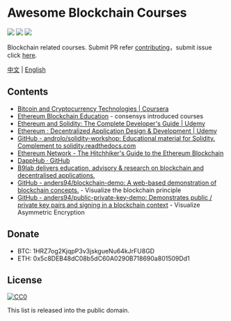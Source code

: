 # Awesome Blockchain Courses

[![](https://camo.githubusercontent.com/13c4e50d88df7178ae1882a203ed57b641674f94/68747470733a2f2f63646e2e7261776769742e636f6d2f73696e647265736f726875732f617765736f6d652f643733303566333864323966656437386661383536353265336136336531353464643865383832392f6d656469612f62616467652e737667)](https://github.com/sindresorhus/awesome)
[![](https://camo.githubusercontent.com/cb8cb80af654f3dae14a4aa62e44bf62f16953d6/68747470733a2f2f6a617977636a6c6f76652e6769746875622e696f2f73622f6c616e672f6368696e6573652e737667)](README.md)
[![](https://camo.githubusercontent.com/15a53d5ec5d896319068168a27da0203156bbdb9/68747470733a2f2f6a617977636a6c6f76652e6769746875622e696f2f73622f6c616e672f656e676c6973682e737667)](README-en.md)

Blockchain related courses. Submit PR refer [contributing](contributing.md)，submit issue click [here](https://github.com/BlockchainOne/awesome-blockchain-courses/issues).

[中文](README.md) | [English](README-en.md)

## Contents

* [Bitcoin and Cryptocurrency Technologies | Coursera](https://www.coursera.org/learn/cryptocurrency)
* [Ethereum Blockchain Education](https://consensys.net/academy/) - consensys introduced courses
* [Ethereum and Solidity: The Complete Developer's Guide | Udemy](https://www.udemy.com/ethereum-and-solidity-the-complete-developers-guide/learn/v4/overview)
* [Ethereum : Decentralized Application Design & Development | Udemy](https://www.udemy.com/ethereum-dapp/learn/v4/overview)
* [GitHub - androlo/solidity-workshop: Educational material for Solidity. Complement to solidity.readthedocs.com](https://github.com/androlo/solidity-workshop)
* [Ethereum Network - The Hitchhiker's Guide to the Ethereum Blockchain](https://ethereum.network/learn)
* [DappHub · GitHub](https://github.com/dapphub)
* [B9lab delivers education, advisory & research on blockchain and decentralised applications.](https://www.b9lab.com/)
* [GitHub - anders94/blockchain-demo: A web-based demonstration of blockchain concepts.](https://github.com/anders94/blockchain-demo) - Visualize the blockchain principle
* [GitHub - anders94/public-private-key-demo: Demonstrates public / private key pairs and signing in a blockchain context](https://github.com/anders94/public-private-key-demo) - Visualize Asymmetric Encryption

## Donate

* BTC: 1HRZ7og2KjqpP3v3jskgueNu64kJrFU8GD
* ETH: 0x5c8DEB48dC08b5dC60A0290B718690a801509Dd1

## License

[![CC0](http://mirrors.creativecommons.org/presskit/buttons/88x31/svg/cc-zero.svg)](https://creativecommons.org/publicdomain/zero/1.0/)

This list is released into the public domain.